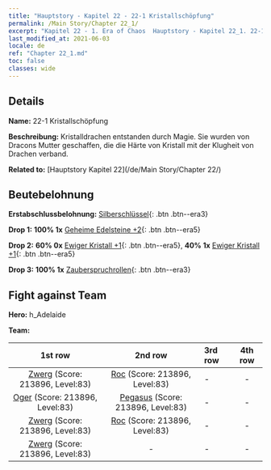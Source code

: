 ```yaml
---
title: "Hauptstory - Kapitel 22 - 22-1 Kristallschöpfung"
permalink: /Main Story/Chapter 22_1/
excerpt: "Kapitel 22 - 1. Era of Chaos  Hauptstory - Kapitel 22_1. 22-1 Kristallschöpfung"
last_modified_at: 2021-06-03
locale: de
ref: "Chapter 22_1.md"
toc: false
classes: wide
---
```


## Details

 **Name:** 22-1 Kristallschöpfung

 **Beschreibung:** Kristalldrachen entstanden durch Magie. Sie wurden von Dracons Mutter geschaffen, die die Härte von Kristall mit der Klugheit von Drachen verband.

 **Related to:** [Hauptstory Kapitel 22](/de/Main Story/Chapter 22/)

## Beutebelohnung

 **Erstabschlussbelohnung:** [Silberschlüssel](/ItemsDE/con_693/){: .btn .btn--era3}

 **Drop 1:** **100% 1x** [Geheime Edelsteine +2](/ItemsDE/mat_79/){: .btn .btn--era5}

 **Drop 2:** **60% 0x** [Ewiger Kristall +1](/ItemsDE/mat_73/){: .btn .btn--era5}, **40% 1x** [Ewiger Kristall +1](/ItemsDE/mat_73/){: .btn .btn--era5}

 **Drop 3:** **100% 1x** [Zauberspruchrollen](/ItemsDE/con_694/){: .btn .btn--era3}


## Fight against Team
 **Hero:** h_Adelaide

 **Team:**


  | 1st row | 2nd row | 3rd row | 4th row |
  |:----:|:----:|:----|:----:|
  | [Zwerg](/de/units/Dwarf/) (Score: 213896, Level:83)  | [Roc](/de/units/Roc/) (Score: 213896, Level:83)  | - | - |
  | [Oger](/de/units/Ogre/) (Score: 213896, Level:83)  | [Pegasus](/de/units/Pegasus/) (Score: 213896, Level:83)  | - | - |
  | [Zwerg](/de/units/Dwarf/) (Score: 213896, Level:83)  | [Roc](/de/units/Roc/) (Score: 213896, Level:83)  | - | - |
  | [Zwerg](/de/units/Dwarf/) (Score: 213896, Level:83)  | - | - | - |


